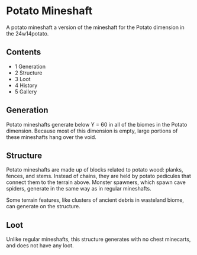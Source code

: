 # Potato Mineshaft
A potato mineshaft a version of the mineshaft for the Potato dimension in the 24w14potato.

## Contents
- 1 Generation
- 2 Structure
- 3 Loot
- 4 History
- 5 Gallery

## Generation
Potato mineshafts generate below Y = 60 in all of the biomes in the Potato dimension. Because most of this dimension is empty, large portions of these mineshafts hang over the void.

## Structure
Potato mineshafts are made up of blocks related to potato wood: planks, fences, and stems. Instead of chains, they are held by potato pedicules that connect them to the terrain above. Monster spawners, which spawn cave spiders, generate in the same way as in regular mineshafts.

Some terrain features, like clusters of ancient debris in wasteland biome, can generate on the structure.

## Loot
Unlike regular mineshafts, this structure generates with no chest minecarts, and does not have any loot.


